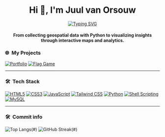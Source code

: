 <h1 align="center">Hi 👋, I'm Juul van Orsouw</h1>
<div align="center">

[![Typing SVG](https://readme-typing-svg.herokuapp.com?font=Arial&size=24&duration=3000&color=000000&center=true&vCenter=true&lines=GIS+Specialist)](https://git.io/typing-svg)
</div>
<h4 align="center">From collecting geospatial data with Python to visualizing insights through interactive maps and analytics.</h4>

### 🌐 &nbsp;My Projects  

[![Portfolio](https://img.shields.io/badge/Portfolio-000000?style=for-the-badge&logoColor=white)](https://juulvanorsouw.github.io/CV_Website/dist/index.html)
[![Flag Game](https://img.shields.io/badge/Flag%20Game-1E90FF?style=for-the-badge&logo=gamepad&logoColor=white)](https://juulvanorsouw.github.io/Flag-game/index.html)

---

### 🛠 &nbsp;Tech Stack  

[![HTML5](https://img.shields.io/badge/HTML5-E34F26?style=for-the-badge&logo=html5&logoColor=white)](#)
[![CSS3](https://img.shields.io/badge/CSS3-1572B6?style=for-the-badge&logo=css3&logoColor=white)](#)
[![JavaScript](https://img.shields.io/badge/JavaScript-F7DF1E?style=for-the-badge&logo=javascript&logoColor=black)](#)
[![Tailwind CSS](https://img.shields.io/badge/Tailwind_CSS-38B2AC?style=for-the-badge&logo=tailwind-css&logoColor=white)](#)
[![Python](https://img.shields.io/badge/Python-3776AB?style=for-the-badge&logo=python&logoColor=white)](#)
[![Shell Scripting](https://img.shields.io/badge/Shell_Scripting-4EAA25?style=for-the-badge&logo=gnu-bash&logoColor=white)](#)
[![MySQL](https://img.shields.io/badge/MySQL-4479A1?style=for-the-badge&logo=mysql&logoColor=white)](#)

---

### 🛠 &nbsp;Commit info
![Top Langs](https://github-readme-stats.vercel.app/api/top-langs/?username=juulvanorsouw&layout=compact&theme=dark)(#)
![GitHub Streak](https://github-readme-streak-stats.herokuapp.com/?user=juulvanorsouw&theme=tokyonight)(#)